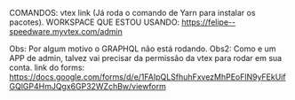 COMANDOS: vtex link (Já roda o comando de Yarn para instalar os pacotes).
WORKSPACE QUE ESTOU USANDO: https://felipe--speedware.myvtex.com/admin

Obs: Por algum motivo o GRAPHQL não está rodando.
Obs2: Como e um APP de admin, talvez vai precisar da permissão da vtex para rodar em sua conta. 
link do forms: https://docs.google.com/forms/d/e/1FAIpQLSfhuhFxvezMhPEoFlN9yFEkUifGQlGP4HmJQgx6GP32WZchBw/viewform
